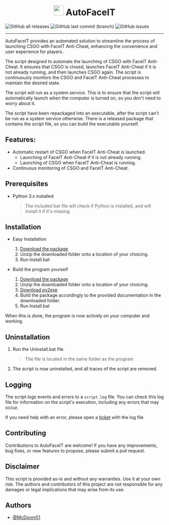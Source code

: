 <div>
   <h1 align="center">
     <img height="32" width="32" src="https://cdn.simpleicons.org/faceit/FF5500"/>
     <strong>AutoFaceIT</strong>
  </h1>
</div>

![GitHub all releases](https://img.shields.io/github/downloads/McDoom51/AutoFaceIT/total?style=for-the-badge)
![GitHub last commit (branch)](https://img.shields.io/github/last-commit/mcdoom51/autofaceit/main?style=for-the-badge)
![GitHub issues](https://img.shields.io/github/issues/mcdoom51/autofaceit?style=for-the-badge)

---

AutoFaceIT provides an automated solution to streamline the process of launching CSGO with FaceIT Anti-Cheat, enhancing the convenience and user experience for players.

The script designed to automate the launching of CSGO with FaceIT Anti-Cheat. It ensures that CSGO is closed, launches FaceIT Anti-Cheat if it is not already running, and then launches CSGO again. The script is continuously monitors the CSGO and FaceIT Anti-Cheat processes to maintain the desired state.

The script will run as a system service. This is to ensure that the script will automatically launch when the computer is turned on, so you don't need to worry about it.

The script have been repackaged into an executable, after the script can't be run as a system service otherwise.
There is a released package that contains the script file, so you can build the executable yourself.

## Features:
- Automatic restart of CSGO when FaceIT Anti-Cheat is launched.
   - Launching of FaceIT Anti-Cheat if it is not already running.
   - Launching of CSGO when FaceIT Anti-Cheat is running.
- Continuous monitoring of CSGO and FaceIT Anti-Cheat.

## Prerequisites

- Python 3.x installed 
   > The included bat file will check if Python is installed, and will install it if it's missing

## Installation

- Easy Installation
   1. [Download the package]()
   2. Unzip the downloaded folder onto a location of your choicing.
   3. Run Install.bat
 
 - Build the program yourself
   1. [Download the package]()
   2. Unzip the downloaded folder onto a location of your choicing.
   3. [Download py2exe]()
   4. Build the package accordingly to the provided documentation in the downloaded folder.
   5. Run Install.bat

When this is done, the program is now actively on your computer and working.

## Uninstallation

1. Run the Uninstall.bat file.
   > The file is located in the same folder as the program
2. The script is now uninstalled, and all traces of the script are removed.

## Logging

The script logs events and errors to a `script.log` file. You can check this log file for information on the script's execution, including any errors that may occur.

If you need help with an error, please open a [ticket](https://github.com/McDoom51/AutoFaceIT/issues/new) with the log file

## Contributing

Contributions to AutoFaceIT are welcome! If you have any improvements, bug fixes, or new features to propose, please submit a pull request.

## Disclaimer

This script is provided as-is and without any warranties. Use it at your own risk. The authors and contributors of this project are not responsible for any damages or legal implications that may arise from its use.

## Authors

- [@McDoom51](https://www.github.com/McDoom51)

